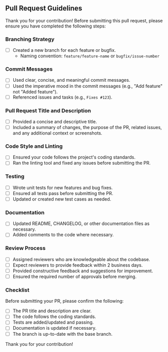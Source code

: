 ## Pull Request Guidelines

Thank you for your contribution! Before submitting this pull request, please ensure you have completed the following steps:

### Branching Strategy
- [ ] Created a new branch for each feature or bugfix.
  - Naming convention: `feature/feature-name` or `bugfix/issue-number`

### Commit Messages
- [ ] Used clear, concise, and meaningful commit messages.
- [ ] Used the imperative mood in the commit messages (e.g., "Add feature" not "Added feature").
- [ ] Referenced issues and tasks (e.g., `Fixes #123`).

### Pull Request Title and Description
- [ ] Provided a concise and descriptive title.
- [ ] Included a summary of changes, the purpose of the PR, related issues, and any additional context or screenshots.

### Code Style and Linting
- [ ] Ensured your code follows the project's coding standards.
- [ ] Ran the linting tool and fixed any issues before submitting the PR.

### Testing
- [ ] Wrote unit tests for new features and bug fixes.
- [ ] Ensured all tests pass before submitting the PR.
- [ ] Updated or created new test cases as needed.

### Documentation
- [ ] Updated README, CHANGELOG, or other documentation files as necessary.
- [ ] Added comments to the code where necessary.

### Review Process
- [ ] Assigned reviewers who are knowledgeable about the codebase.
- [ ] Expect reviewers to provide feedback within 2 business days.
- [ ] Provided constructive feedback and suggestions for improvement.
- [ ] Ensured the required number of approvals before merging.

### Checklist
Before submitting your PR, please confirm the following:

- [ ] The PR title and description are clear.
- [ ] The code follows the coding standards.
- [ ] Tests are added/updated and passing.
- [ ] Documentation is updated if necessary.
- [ ] The branch is up-to-date with the base branch.

Thank you for your contribution!
